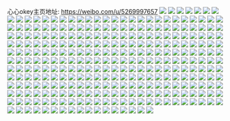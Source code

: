 心心okey主页地址: https://weibo.com/u/5269997657 
![](https://wx4.sinaimg.cn/mw2000/005KEn8dly1h9kstcu74xj314016itww.jpg) 
![](https://wx4.sinaimg.cn/mw2000/005KEn8dly1h9jvvyqigbj33402c0hdw.jpg) 
![](https://wx4.sinaimg.cn/mw2000/005KEn8dly1h9jvvx3st3j31s02dcqv5.jpg) 
![](https://wx4.sinaimg.cn/mw2000/005KEn8dly1h9jvvz9cuhj31kw16o1kx.jpg) 
![](https://wx4.sinaimg.cn/mw2000/005KEn8dly1h9jl9oxawqj30wi1ycaps.jpg) 
![](https://wx4.sinaimg.cn/mw2000/005KEn8dly1h9jla2cyifj30u01b7k19.jpg) 
![](https://wx4.sinaimg.cn/mw2000/005KEn8dly1h9jla84b2cj316o1kw7wh.jpg) 
![](https://wx4.sinaimg.cn/mw2000/005KEn8dly1h9agh1wem4j30qj0pftbf.jpg) 
![](https://wx4.sinaimg.cn/mw2000/005KEn8dly1h8v9qfn9yyj30zk1bfwig.jpg) 
![](https://wx4.sinaimg.cn/mw2000/005KEn8dly1h8v9qjecw5j30u01hcguu.jpg) 
![](https://wx4.sinaimg.cn/mw2000/005KEn8dly1h8v9qfalemj30u014ljvf.jpg) 
![](https://wx4.sinaimg.cn/mw2000/005KEn8dly1h8f3006ze4j31551jbqkd.jpg) 
![](https://wx4.sinaimg.cn/mw2000/005KEn8dly1h8f2zzu36tj31sc2cynpd.jpg) 
![](https://wx4.sinaimg.cn/mw2000/005KEn8dly1h8f300g1ysj313c1giaov.jpg) 
![](https://wx4.sinaimg.cn/mw2000/005KEn8dly1h87e6jr78aj30km08o0tw.jpg) 
![](https://wx4.sinaimg.cn/mw2000/005KEn8dly1h81n3swtxdj31be0zkn3a.jpg) 
![](https://wx4.sinaimg.cn/mw2000/005KEn8dly1h81n3wy31hj30wi1yce81.jpg) 
![](https://wx4.sinaimg.cn/mw2000/005KEn8dly1h80h3z7ipgj31ia1u0e81.jpg) 
![](https://wx4.sinaimg.cn/mw2000/005KEn8dly1h80h3zketgj31qa247qno.jpg) 
![](https://wx4.sinaimg.cn/mw2000/005KEn8dly1h7yprycduej30wi1yc4qp.jpg) 
![](https://wx4.sinaimg.cn/mw2000/005KEn8dly1h7yps0tc47j30wi1yc1kx.jpg) 
![](https://wx4.sinaimg.cn/mw2000/005KEn8dly1h7yjhszylej30zk1ben3c.jpg) 
![](https://wx4.sinaimg.cn/mw2000/005KEn8dly1h7yjhtw57kj31be0zk45d.jpg) 
![](https://wx4.sinaimg.cn/mw2000/005KEn8dly1h7unwvjew5j32z1295e85.jpg) 
![](https://wx4.sinaimg.cn/mw2000/005KEn8dly1h7unx78c7gj31ci1zwkjl.jpg) 
![](https://wx4.sinaimg.cn/mw2000/005KEn8dly1h7u4dzvz1tj30vx10waj4.jpg) 
![](https://wx4.sinaimg.cn/mw2000/005KEn8dly1h7mcy8u3zbj316o1kckcv.jpg) 
![](https://wx4.sinaimg.cn/mw2000/005KEn8dly1h7mcy9vu51j32dc35s4qq.jpg) 
![](https://wx4.sinaimg.cn/mw2000/005KEn8dly1h7mcy8hkkzj312x1fnk3j.jpg) 
![](https://wx4.sinaimg.cn/mw2000/005KEn8dly1h7mcybltl9j31zb2d5x6q.jpg) 
![](https://wx4.sinaimg.cn/mw2000/005KEn8dly1h7mcy82n5hj30wi1yc4qp.jpg) 
![](https://wx4.sinaimg.cn/mw2000/005KEn8dly1h7mcydpsazj32c02c04qs.jpg) 
![](https://wx4.sinaimg.cn/mw2000/005KEn8dly1h7ea0lb43dj30u011qjx7.jpg) 
![](https://wx4.sinaimg.cn/mw2000/005KEn8dly1h7ea0li5nej30pk0pkdg2.jpg) 
![](https://wx4.sinaimg.cn/mw2000/005KEn8dly1h7ea0nl0d1j30tr152woo.jpg) 
![](https://wx4.sinaimg.cn/mw2000/005KEn8dly1h7ea0pgo88j30u01hcq4u.jpg) 
![](https://wx4.sinaimg.cn/mw2000/005KEn8dly1h7ea0ppyhmj30ng0jzmxu.jpg) 
![](https://wx4.sinaimg.cn/mw2000/005KEn8dly1h7ea0tosn6j3300200qv8.jpg) 
![](https://wx4.sinaimg.cn/mw2000/005KEn8dly1h7e9s5qt8gj30zk1be0yq.jpg) 
![](https://wx4.sinaimg.cn/mw2000/005KEn8dly1h7e5oyp1z4j315i1jd769.jpg) 
![](https://wx4.sinaimg.cn/mw2000/005KEn8dly1h7e5oz0a7tj316o1kw45f.jpg) 
![](https://wx4.sinaimg.cn/mw2000/005KEn8dly1h7e5oze1taj316o1kwk90.jpg) 
![](https://wx4.sinaimg.cn/mw2000/005KEn8dly1h7e5p0w5vqj32d635knpe.jpg) 
![](https://wx4.sinaimg.cn/mw2000/005KEn8dly1h7e5p36ei8j325a3401ky.jpg) 
![](https://wx4.sinaimg.cn/mw2000/005KEn8dly1h7cmmdnf9ij32c0340qls.jpg) 
![](https://wx4.sinaimg.cn/mw2000/005KEn8dly1h7cmmgh8x9j32c03404gy.jpg) 
![](https://wx4.sinaimg.cn/mw2000/005KEn8dly1h79oxnm0skj30dw0dwgme.jpg) 
![](https://wx4.sinaimg.cn/mw2000/005KEn8dly1h74v5kndcfj30zk1be427.jpg) 
![](https://wx4.sinaimg.cn/mw2000/005KEn8dly1h74v5kgo03j31400u0gno.jpg) 
![](https://wx4.sinaimg.cn/mw2000/005KEn8dly1h74v5kwl8gj30zk1bewhn.jpg) 
![](https://wx4.sinaimg.cn/mw2000/005KEn8dly1h73n2vdv9hj30f00hlmxg.jpg) 
![](https://wx4.sinaimg.cn/mw2000/005KEn8dly1h7181fab0lj316n1heaxh.jpg) 
![](https://wx4.sinaimg.cn/mw2000/005KEn8dly1h7181gpzmgj30r81cedhv.jpg) 
![](https://wx4.sinaimg.cn/mw2000/005KEn8dly1h7181ghyiaj316o1jtter.jpg) 
![](https://wx4.sinaimg.cn/mw2000/005KEn8dly1h6ydcx280pj316o1kw1kx.jpg) 
![](https://wx4.sinaimg.cn/mw2000/005KEn8dly1h6tcupft56j31lw1y2te7.jpg) 
![](https://wx4.sinaimg.cn/mw2000/005KEn8dly1h6tcur7t6hj31pn264gra.jpg) 
![](https://wx4.sinaimg.cn/mw2000/005KEn8dly1h6t6lzh7kwj32k62c0qpo.jpg) 
![](https://wx4.sinaimg.cn/mw2000/005KEn8dly1h6t6m1zwuuj33402644qr.jpg) 
![](https://wx4.sinaimg.cn/mw2000/005KEn8dly1h6t6m4pif9j33102c0kax.jpg) 
![](https://wx4.sinaimg.cn/mw2000/005KEn8dly1h6t6m6vrywj334021mqv6.jpg) 
![](https://wx4.sinaimg.cn/mw2000/005KEn8dly1h6qnek0ejwj32dc35s1kx.jpg) 
![](https://wx4.sinaimg.cn/mw2000/005KEn8dly1h6qneljiv5j327x2zmqv6.jpg) 
![](https://wx4.sinaimg.cn/mw2000/005KEn8dly1h6qnen7mhjj32dc35skjn.jpg) 
![](https://wx4.sinaimg.cn/mw2000/005KEn8dly1h6qneost9vj32c03404qp.jpg) 
![](https://wx4.sinaimg.cn/mw2000/005KEn8dly1h6qneq5yqnj32c03021kz.jpg) 
![](https://wx4.sinaimg.cn/mw2000/005KEn8dly1h6qnerpuvhj32c03407wj.jpg) 
![](https://wx4.sinaimg.cn/mw2000/005KEn8dly1h6ocild04fj32bz2n17wi.jpg) 
![](https://wx4.sinaimg.cn/mw2000/005KEn8dly1h6ocimm4owj32ba2t8npe.jpg) 
![](https://wx4.sinaimg.cn/mw2000/005KEn8dly1h6ociq0hi9j32bz2bz16h.jpg) 
![](https://wx4.sinaimg.cn/mw2000/005KEn8dly1h6ociib72bj31x41x4hdu.jpg) 
![](https://wx4.sinaimg.cn/mw2000/005KEn8dly1h6mks4z9iaj30u01sx0uv.jpg) 
![](https://wx4.sinaimg.cn/mw2000/005KEn8dly1h6mks9fwm9j30u01sx12r.jpg) 
![](https://wx4.sinaimg.cn/mw2000/005KEn8dly1h6kwiskonzj31sc2ds7wh.jpg) 
![](https://wx4.sinaimg.cn/mw2000/005KEn8dly1h6kwit5fa4j31s922c7wh.jpg) 
![](https://wx4.sinaimg.cn/mw2000/005KEn8dly1h6kwitnnn7j31o5277dkk.jpg) 
![](https://wx4.sinaimg.cn/mw2000/005KEn8dly1h6j4ntqla1j30wi1yc4ew.jpg) 
![](https://wx4.sinaimg.cn/mw2000/005KEn8dly1h6j4nvvb2qj30wi1yc4en.jpg) 
![](https://wx4.sinaimg.cn/mw2000/005KEn8dly1h6j4nwo53aj30wi1ycndf.jpg) 
![](https://wx4.sinaimg.cn/mw2000/005KEn8dly1h6j4nsar5gj30wi1ycnde.jpg) 
![](https://wx4.sinaimg.cn/mw2000/005KEn8dly1h6j4nxizdmj30wi1ycdw3.jpg) 
![](https://wx4.sinaimg.cn/mw2000/005KEn8dly1h6j4nyx8omj30wi1yc18z.jpg) 
![](https://wx4.sinaimg.cn/mw2000/005KEn8dly1h6ht27vml8j315s1jpx4a.jpg) 
![](https://wx4.sinaimg.cn/mw2000/005KEn8dly1h6ht1rk65gj31641k57wh.jpg) 
![](https://wx4.sinaimg.cn/mw2000/005KEn8dly1h6ht28lbn1j316n1ktno2.jpg) 
![](https://wx4.sinaimg.cn/mw2000/005KEn8dly1h6ht2a9mquj31461cyaqq.jpg) 
![](https://wx4.sinaimg.cn/mw2000/005KEn8dly1h6ht239i4nj30uv1gwwf9.jpg) 
![](https://wx4.sinaimg.cn/mw2000/005KEn8dly1h6ht29cyfxj31mr21pgqv.jpg) 
![](https://wx4.sinaimg.cn/mw2000/005KEn8dly1h6ht1w8wmzj30wi1ychdt.jpg) 
![](https://wx4.sinaimg.cn/mw2000/005KEn8dly1h6ht1y1k07j30wi1ychdt.jpg) 
![](https://wx4.sinaimg.cn/mw2000/005KEn8dly1h6ht1z7atmj30wi1ycnnj.jpg) 
![](https://wx4.sinaimg.cn/mw2000/005KEn8dly1h6bl5y9q9aj31s824taqp.jpg) 
![](https://wx4.sinaimg.cn/mw2000/005KEn8dly1h6bl5xwgyij31s7256wvd.jpg) 
![](https://wx4.sinaimg.cn/mw2000/005KEn8dly1h687hi37lhj30k00ng41o.jpg) 
![](https://wx4.sinaimg.cn/mw2000/005KEn8dly1h687hhwy7oj30u0107n75.jpg) 
![](https://wx4.sinaimg.cn/mw2000/005KEn8dly1h62ikz4jvuj30we1y4n4n.jpg) 
![](https://wx4.sinaimg.cn/mw2000/005KEn8dly1h61btv5wqmj313b1bq4jc.jpg) 
![](https://wx4.sinaimg.cn/mw2000/005KEn8dly1h60eotns0hj30wi1yc4qq.jpg) 
![](https://wx4.sinaimg.cn/mw2000/005KEn8dly1h60eoqi2t8j30wi1yc7wi.jpg) 
![](https://wx4.sinaimg.cn/mw2000/005KEn8dly1h60eox3547j30wi1yc7wi.jpg) 
![](https://wx4.sinaimg.cn/mw2000/005KEn8dly1h60ep0hchzj31ei1eih0k.jpg) 
![](https://wx4.sinaimg.cn/mw2000/005KEn8dly1h60ep0sg79j31ei1eiqi0.jpg) 
![](https://wx4.sinaimg.cn/mw2000/005KEn8dly1h5za3a8u7nj31sc1scnda.jpg) 
![](https://wx4.sinaimg.cn/mw2000/005KEn8dly1h3ql9hhqs5j30wi1ycnpd.jpg) 
![](https://wx4.sinaimg.cn/mw2000/005KEn8dly1h3nvk00onkj32472tknpf.jpg) 
![](https://wx4.sinaimg.cn/mw2000/005KEn8dly1h3nvjz16vfj316o1kwb29.jpg) 
![](https://wx4.sinaimg.cn/mw2000/005KEn8dly1h3n5ux5a84j31oa28lu0x.jpg) 
![](https://wx4.sinaimg.cn/mw2000/005KEn8dly1h3n5uxly24j30u00u042i.jpg) 
![](https://wx4.sinaimg.cn/mw2000/005KEn8dly1h3lhacp533j30wi1ycx6p.jpg) 
![](https://wx4.sinaimg.cn/mw2000/005KEn8dly1h3lhafuvyij30wi1yc7t5.jpg) 
![](https://wx4.sinaimg.cn/mw2000/005KEn8dly1h3lha8k8npj30wi1yckjl.jpg) 
![](https://wx4.sinaimg.cn/mw2000/005KEn8dly1h3ilgwmd6cj30js0jsq6i.jpg) 
![](https://wx4.sinaimg.cn/mw2000/005KEn8dly1h3gw3tv3vbj30tt0ghmze.jpg) 
![](https://wx4.sinaimg.cn/mw2000/005KEn8dly1h3gw3uc1ecj30oz0h9wkl.jpg) 
![](https://wx4.sinaimg.cn/mw2000/005KEn8dly1h3def6vpibj30dw0dwwf6.jpg) 
![](https://wx4.sinaimg.cn/mw2000/005KEn8dly1h38dewflcmj32c03407wk.jpg) 
![](https://wx4.sinaimg.cn/mw2000/005KEn8dly1h380zsitedj30u00u0799.jpg) 
![](https://wx4.sinaimg.cn/mw2000/005KEn8dly1h380zsqldoj30u00xzdjg.jpg) 
![](https://wx4.sinaimg.cn/mw2000/005KEn8dly1h380zt68ftj30u0140dn8.jpg) 
![](https://wx4.sinaimg.cn/mw2000/005KEn8dly1h36vu6n4nfj30dw0dwjs1.jpg) 
![](https://wx4.sinaimg.cn/mw2000/005KEn8dly1h36t21562aj30pf0lwwkr.jpg) 
![](https://wx4.sinaimg.cn/mw2000/005KEn8dly1h35o98tyufj30u01bjqe6.jpg) 
![](https://wx4.sinaimg.cn/mw2000/005KEn8dly1h35o982740j32c02c0b2b.jpg) 
![](https://wx4.sinaimg.cn/mw2000/005KEn8dly1h35o99s00mj32c02c0hdt.jpg) 
![](https://wx4.sinaimg.cn/mw2000/005KEn8dly1h35o9z6mbnj3340340kjn.jpg) 
![](https://wx4.sinaimg.cn/mw2000/005KEn8dly1h35oa76smkj334022ohdv.jpg) 
![](https://wx4.sinaimg.cn/mw2000/005KEn8dly1h34q9y1qhwj316o1dln7i.jpg) 
![](https://wx4.sinaimg.cn/mw2000/005KEn8dly1h34q9yeji0j31571dutnk.jpg) 
![](https://wx4.sinaimg.cn/mw2000/005KEn8dly1h32vtuuk9rj30u01sxdis.jpg) 
![](https://wx4.sinaimg.cn/mw2000/005KEn8dly1h3191jgin9j30u01syqeu.jpg) 
![](https://wx4.sinaimg.cn/mw2000/005KEn8dly1h2zsa92g0mj30zk0hgjul.jpg) 
![](https://wx4.sinaimg.cn/mw2000/005KEn8dly1h2zge5moy7j30u01sy4ac.jpg) 
![](https://wx4.sinaimg.cn/mw2000/005KEn8dly1h2ytq7u06mj30pq1coh0t.jpg) 
![](https://wx4.sinaimg.cn/mw2000/005KEn8dly1h2x8b8vfxij30u01sywlr.jpg) 
![](https://wx4.sinaimg.cn/mw2000/005KEn8dly1h2va5aed6sj30u01hcwp3.jpg) 
![](https://wx4.sinaimg.cn/mw2000/005KEn8dly1h2va5bryjij30u00u0tdo.jpg) 
![](https://wx4.sinaimg.cn/mw2000/005KEn8dly1h2kzrwqpf6j32lo2lo4qp.jpg) 
![](https://wx4.sinaimg.cn/mw2000/005KEn8dly1h2gf8bi9epj30pv1kzk8i.jpg) 
![](https://wx4.sinaimg.cn/mw2000/005KEn8dly1h2gf8len0dj30u01gctsh.jpg) 
![](https://wx4.sinaimg.cn/mw2000/005KEn8dly1h2gf8wh0pyj30pj1lk4en.jpg) 
![](https://wx4.sinaimg.cn/mw2000/005KEn8dly1h2gf97kkkmj30qk1m4tqy.jpg) 
![](https://wx4.sinaimg.cn/mw2000/005KEn8dly1h2f0seo193j30wi1yc4qq.jpg) 
![](https://wx4.sinaimg.cn/mw2000/005KEn8dly1h2f0su7l7tj30wi1yc1ky.jpg) 
![](https://wx4.sinaimg.cn/mw2000/005KEn8dly1h2f0so95hoj30wi1ycb2a.jpg) 
![](https://wx4.sinaimg.cn/mw2000/005KEn8dly1h2akikdx8gj30lm0hitd7.jpg) 
![](https://wx4.sinaimg.cn/mw2000/005KEn8dly1h298ice4iwj30u01hcjzb.jpg) 
![](https://wx4.sinaimg.cn/mw2000/005KEn8dly1h26migs514j30zk0k0jv6.jpg) 
![](https://wx4.sinaimg.cn/mw2000/005KEn8dly1h26mig7tbhj30u01sygx2.jpg) 
![](https://wx4.sinaimg.cn/mw2000/005KEn8dly1h22a86jf51j30u00u0jsk.jpg) 
![](https://wx4.sinaimg.cn/mw2000/005KEn8dly1h22a88rs65j32jb1wmx6p.jpg) 
![](https://wx4.sinaimg.cn/mw2000/005KEn8dly1h22a86vn5vj30u00u0wge.jpg) 
![](https://wx4.sinaimg.cn/mw2000/005KEn8dly1h21tnrllf0j30u00xa0zk.jpg) 
![](https://wx4.sinaimg.cn/mw2000/005KEn8dly1h21tnrylhzj30u00vw7ag.jpg) 
![](https://wx4.sinaimg.cn/mw2000/005KEn8dly1h21tns8ku1j30u010wjw3.jpg) 
![](https://wx4.sinaimg.cn/mw2000/005KEn8dly1h21txmfbcfj30u013dah4.jpg) 
![](https://wx4.sinaimg.cn/mw2000/005KEn8dly1h21tnsl5cbj30u00ywwmn.jpg) 
![](https://wx4.sinaimg.cn/mw2000/005KEn8dly1h21txmql6fj30u0140q85.jpg) 
![](https://wx4.sinaimg.cn/mw2000/005KEn8dly1h1wmms3mmwj31kw2dc1kx.jpg) 
![](https://wx4.sinaimg.cn/mw2000/005KEn8dly1h1wmmrgcifj31kw2dc1kx.jpg) 
![](https://wx4.sinaimg.cn/mw2000/005KEn8dly1h1v02sdcofj30u00mj77i.jpg) 
![](https://wx4.sinaimg.cn/mw2000/005KEn8dly1h1ux0i60knj31271cd7kg.jpg) 
![](https://wx4.sinaimg.cn/mw2000/005KEn8dly1h1ux0iscgcj31kf1ss7wh.jpg) 
![](https://wx4.sinaimg.cn/mw2000/005KEn8dly1h1udczrmg2j30u01hcn6v.jpg) 
![](https://wx4.sinaimg.cn/mw2000/005KEn8dly1h1s3tyuoy8j31hc0u0k7j.jpg) 
![](https://wx4.sinaimg.cn/mw2000/005KEn8dly1h1r12ivdc7j30u00u0768.jpg) 
![](https://wx4.sinaimg.cn/mw2000/005KEn8dly1h1r12ip49qj30k00zkwj2.jpg) 
![](https://wx4.sinaimg.cn/mw2000/005KEn8dly1h1ppjsw1pzj316n1i3k28.jpg) 
![](https://wx4.sinaimg.cn/mw2000/005KEn8dly1h1ppjt65xaj31qn2bs1ee.jpg) 
![](https://wx4.sinaimg.cn/mw2000/005KEn8dly1h1ppjuc132j31q92d74qp.jpg) 
![](https://wx4.sinaimg.cn/mw2000/005KEn8dly1h1kr8wvzfgj30u00pq43f.jpg) 
![](https://wx4.sinaimg.cn/mw2000/005KEn8dly1h1k2cunc27j30u01sy79k.jpg) 
![](https://wx4.sinaimg.cn/mw2000/005KEn8dly1h1jyxv3vwkj30u01pan7e.jpg) 
![](https://wx4.sinaimg.cn/mw2000/005KEn8dly1h1jtphrmpyj316y0u041n.jpg) 
![](https://wx4.sinaimg.cn/mw2000/005KEn8dly1h1jtpldxboj316y0u0409.jpg) 
![](https://wx4.sinaimg.cn/mw2000/005KEn8dly1h1jtpso0uoj316y0u077q.jpg) 
![](https://wx4.sinaimg.cn/mw2000/005KEn8dly1h1jtq14s5zj316y0u076d.jpg) 
![](https://wx4.sinaimg.cn/mw2000/005KEn8dly1h1jtqg6b9xj316y0u0jvk.jpg) 
![](https://wx4.sinaimg.cn/mw2000/005KEn8dly1h1jtqvjvr6j316y0u0jzn.jpg) 
![](https://wx4.sinaimg.cn/mw2000/005KEn8dly1h1hnpqgftoj30p21moqk3.jpg) 
![](https://wx4.sinaimg.cn/mw2000/005KEn8dly1h1gdu62pn2j30u014046u.jpg) 
![](https://wx4.sinaimg.cn/mw2000/005KEn8dly1h1ezda3y9wj30u01sytkj.jpg) 
![](https://wx4.sinaimg.cn/mw2000/005KEn8dly1h1bqbra3z3j30u00u0759.jpg) 
![](https://wx4.sinaimg.cn/mw2000/005KEn8dly1h1aqvnfzj7j31s8252x6p.jpg) 
![](https://wx4.sinaimg.cn/mw2000/005KEn8dly1h1aqvnrrfmj30ja0pqgpy.jpg) 
![](https://wx4.sinaimg.cn/mw2000/005KEn8dly1h1aqvp8vy9j31sc2597wi.jpg) 
![](https://wx4.sinaimg.cn/mw2000/005KEn8dly1h1aqvsgx57j30u01sx7pd.jpg) 
![](https://wx4.sinaimg.cn/mw2000/005KEn8dly1h19i67dir3j30u00xnadt.jpg) 
![](https://wx4.sinaimg.cn/mw2000/005KEn8dly1h17ai15qiij30rs0kwt9r.jpg) 
![](https://wx4.sinaimg.cn/mw2000/005KEn8dly1h1663xbw58j30rg170wk5.jpg) 
![](https://wx4.sinaimg.cn/mw2000/005KEn8dly1h150nav0vrj30u0140gt9.jpg) 
![](https://wx4.sinaimg.cn/mw2000/005KEn8dly1h150n9qav2j30u0140wl1.jpg) 
![](https://wx4.sinaimg.cn/mw2000/005KEn8dly1h150nbd1vpj30u013z448.jpg) 
![](https://wx4.sinaimg.cn/mw2000/005KEn8dly1h150nbl1u4j30u013ztiq.jpg) 
![](https://wx4.sinaimg.cn/mw2000/005KEn8dly1h13y2zbvdyj316y0u0qby.jpg) 
![](https://wx4.sinaimg.cn/mw2000/005KEn8dly1h13lu7fxzuj30wi1ycqpb.jpg) 
![](https://wx4.sinaimg.cn/mw2000/005KEn8dly1h12rc2p5i9j30wi1ycnl2.jpg) 
![](https://wx4.sinaimg.cn/mw2000/005KEn8dly1h0zakh5p3zj30u01sydl4.jpg) 
![](https://wx4.sinaimg.cn/mw2000/005KEn8dly1h0za62h7zaj31pv2cnqv5.jpg) 
![](https://wx4.sinaimg.cn/mw2000/005KEn8dly1h0z4h4uhvlj30u0140n9n.jpg) 
![](https://wx4.sinaimg.cn/mw2000/005KEn8dly1h0z4h5bovyj30u00wvdpw.jpg) 
![](https://wx4.sinaimg.cn/mw2000/005KEn8dly1h0z4h5jvkej31400u0dq3.jpg) 
![](https://wx4.sinaimg.cn/mw2000/005KEn8dly1h0vog4wa4yj30wb0u0gon.jpg) 
![](https://wx4.sinaimg.cn/mw2000/005KEn8dly1h0rqbimtplj30u01syq84.jpg) 
![](https://wx4.sinaimg.cn/mw2000/005KEn8dly1h0puhqyki5j313n1eqapl.jpg) 
![](https://wx4.sinaimg.cn/mw2000/005KEn8dly1h0puhsbl52j312e1hl4er.jpg) 
![](https://wx4.sinaimg.cn/mw2000/005KEn8dly1h0puhqb435j312y1fjnde.jpg) 
![](https://wx4.sinaimg.cn/mw2000/005KEn8dly1h0puhu7oksj31sa2a7e81.jpg) 
![](https://wx4.sinaimg.cn/mw2000/005KEn8dly1h0lgy5kb2zj30wi1ycnk6.jpg) 
![](https://wx4.sinaimg.cn/mw2000/005KEn8dly1h0kzddilnvj30u016ydid.jpg) 
![](https://wx4.sinaimg.cn/mw2000/005KEn8dly1h0kzdhw5kij30u016y0v5.jpg) 
![](https://wx4.sinaimg.cn/mw2000/005KEn8dly1h0kzdjdpymj30u016yacf.jpg) 
![](https://wx4.sinaimg.cn/mw2000/005KEn8dly1h0ks60k1aoj32ds2dsx6p.jpg) 
![](https://wx4.sinaimg.cn/mw2000/005KEn8dly1h0ks60xkfwj30qo0ezabu.jpg) 
![](https://wx4.sinaimg.cn/mw2000/005KEn8dly1h0ks5yjyiej327j27jqv5.jpg) 
![](https://wx4.sinaimg.cn/mw2000/005KEn8dly1h0ihd39u3cj31hc0sv7au.jpg) 
![](https://wx4.sinaimg.cn/mw2000/005KEn8dly1h0ihd2ovcbj31hc0svjy7.jpg) 
![](https://wx4.sinaimg.cn/mw2000/005KEn8dly1h0g8r2gp8wj30u018wgqj.jpg) 
![](https://wx4.sinaimg.cn/mw2000/005KEn8dly1h0bvw5gwdyj30u0156wmk.jpg) 
![](https://wx4.sinaimg.cn/mw2000/005KEn8dly1h0bvw5xpttj30u014pdlm.jpg) 
![](https://wx4.sinaimg.cn/mw2000/005KEn8dly1h0bvw680ahj30u011wqa4.jpg) 
![](https://wx4.sinaimg.cn/mw2000/005KEn8dly1h09q3e5zt9j30wi1yc7wh.jpg) 
![](https://wx4.sinaimg.cn/mw2000/005KEn8dly1h09q3bnwcaj33402c0x6q.jpg) 
![](https://wx4.sinaimg.cn/mw2000/005KEn8dly1h08fbukzuej311p18a15q.jpg) 
![](https://wx4.sinaimg.cn/mw2000/005KEn8dly1h08fbwf2vvj31541j8tpa.jpg) 
![](https://wx4.sinaimg.cn/mw2000/005KEn8dly1h07h8jvbscj30tp16vgyr.jpg) 
![](https://wx4.sinaimg.cn/mw2000/005KEn8dly1h07h8oy70zj30n3151gst.jpg) 
![](https://wx4.sinaimg.cn/mw2000/005KEn8dly1h07h8iux2dj31yc0wihdt.jpg) 
![](https://wx4.sinaimg.cn/mw2000/005KEn8dly1h00krnvv4fj31f01vy1kx.jpg) 
![](https://wx4.sinaimg.cn/mw2000/005KEn8dly1gzzi1t7v7zj30u00y30ue.jpg) 
![](https://wx4.sinaimg.cn/mw2000/005KEn8dly1gzzi2b9854j30u00yiae0.jpg) 
![](https://wx4.sinaimg.cn/mw2000/005KEn8dly1gzwv0xbu29j30u012ydq5.jpg) 
![](https://wx4.sinaimg.cn/mw2000/005KEn8dly1gzwv0xodjfj30u012j7dg.jpg) 
![](https://wx4.sinaimg.cn/mw2000/005KEn8dly1gzsjvfegx0j30u00u00vf.jpg) 
![](https://wx4.sinaimg.cn/mw2000/005KEn8dly1gzpxbd2bwnj30u012n449.jpg) 
![](https://wx4.sinaimg.cn/mw2000/005KEn8dly1gzpxbduxlrj30u012mte2.jpg) 
![](https://wx4.sinaimg.cn/mw2000/005KEn8dly1gzpxbea8n1j30u014ftfl.jpg) 
![](https://wx4.sinaimg.cn/mw2000/005KEn8dly1gzi395b9l3j30u00z4gu4.jpg) 
![](https://wx4.sinaimg.cn/mw2000/005KEn8dly1gzi395nsdwj30u01hctn4.jpg) 
![](https://wx4.sinaimg.cn/mw2000/005KEn8dly1gzi395ww1gj31900u0k1c.jpg) 
![](https://wx4.sinaimg.cn/mw2000/005KEn8dly1gzi39630dxj30u0140wkc.jpg) 
![](https://wx4.sinaimg.cn/mw2000/005KEn8dly1gzgrljddo2j3300200npf.jpg) 
![](https://wx4.sinaimg.cn/mw2000/005KEn8dly1gzgrll4ifrj32d11tgb2a.jpg) 
![](https://wx4.sinaimg.cn/mw2000/005KEn8dly1gzgrln1mbvj3300200e83.jpg) 
![](https://wx4.sinaimg.cn/mw2000/005KEn8dly1gzgrloxu5qj33001v3npe.jpg) 
![](https://wx4.sinaimg.cn/mw2000/005KEn8dly1gzgrlhdxbrj31qd1zzax3.jpg) 
![](https://wx4.sinaimg.cn/mw2000/005KEn8dly1gzgrlq3fpuj32ty1vm7wi.jpg) 
![](https://wx4.sinaimg.cn/mw2000/005KEn8dly1gzebptvbqej30p30engmm.jpg) 
![](https://wx4.sinaimg.cn/mw2000/005KEn8dly1gzebsucynaj30oj0t6tci.jpg) 
![](https://wx4.sinaimg.cn/mw2000/005KEn8dly1gzebtamcn2j30pn0orn0a.jpg) 
![](https://wx4.sinaimg.cn/mw2000/005KEn8dly1gzdiqs5av0j32c0340qv6.jpg) 
![](https://wx4.sinaimg.cn/mw2000/005KEn8dly1gzc33jpp80j32ds2dsx6q.jpg) 
![](https://wx4.sinaimg.cn/mw2000/005KEn8dly1gz9xnoodw7j30wi1ycb29.jpg) 
![](https://wx4.sinaimg.cn/mw2000/005KEn8dly1gz7j1qgpoij3300200qv8.jpg) 
![](https://wx4.sinaimg.cn/mw2000/005KEn8dly1gz6bs4vjqfj31hy1hyu0o.jpg) 
![](https://wx4.sinaimg.cn/mw2000/005KEn8dly1gz6bsjqf02j31iz1iz4qp.jpg) 
![](https://wx4.sinaimg.cn/mw2000/005KEn8dly1gz6brw3p71j31cs1csh8q.jpg) 
![](https://wx4.sinaimg.cn/mw2000/005KEn8dly1gz67eiojlnj3300200b2c.jpg) 
![](https://wx4.sinaimg.cn/mw2000/005KEn8dly1gz67elxldej32sf200e84.jpg) 
![](https://wx4.sinaimg.cn/mw2000/005KEn8dly1gz67ep3t93j32n41zx1l0.jpg) 
![](https://wx4.sinaimg.cn/mw2000/005KEn8dly1gz2pi85inlj31ey24f7wh.jpg) 
![](https://wx4.sinaimg.cn/mw2000/005KEn8dly1gz1blivsiyj30u00u0n29.jpg) 
![](https://wx4.sinaimg.cn/mw2000/005KEn8dly1gz1bljdvfsj30u0140n08.jpg) 
![](https://wx4.sinaimg.cn/mw2000/005KEn8dly1gz1bljkfxdj30u00u0wkc.jpg) 
![](https://wx4.sinaimg.cn/mw2000/005KEn8dly1gz1bljqacdj30u20u2dkn.jpg) 
![](https://wx4.sinaimg.cn/mw2000/005KEn8dly1gz1bljx10hj30u018b0yp.jpg) 
![](https://wx4.sinaimg.cn/mw2000/005KEn8dly1gz1blk9ko1j30u0132k0c.jpg) 
![](https://wx4.sinaimg.cn/mw2000/005KEn8dly1gz1blkijarj30u018z0x2.jpg) 
![](https://wx4.sinaimg.cn/mw2000/005KEn8dly1gz1bli7udsj315u0u0adg.jpg) 
![](https://wx4.sinaimg.cn/mw2000/005KEn8dly1gz1blkqpj7j318e1n8tj7.jpg) 
![](https://wx4.sinaimg.cn/mw2000/005KEn8dly1gz0of6z5r8j30wi0hogpc.jpg) 
![](https://wx4.sinaimg.cn/mw2000/005KEn8dly1gz0bya8084j32c0340qv8.jpg) 
![](https://wx4.sinaimg.cn/mw2000/005KEn8dly1gz0byjokzkj30wi19c1at.jpg) 
![](https://wx4.sinaimg.cn/mw2000/005KEn8dly1gyxaxlw9msj30u016yjtu.jpg) 
![](https://wx4.sinaimg.cn/mw2000/005KEn8dly1gyx8c4oyxgj30w01bagyt.jpg) 
![](https://wx4.sinaimg.cn/mw2000/005KEn8dly1gyx8c3z4jgj31g51w01kx.jpg) 
![](https://wx4.sinaimg.cn/mw2000/005KEn8dly1gyx8c6kffxj31iy2bkb29.jpg) 
![](https://wx4.sinaimg.cn/mw2000/005KEn8dly1gyx8c56meej30v015r7b7.jpg) 
![](https://wx4.sinaimg.cn/mw2000/005KEn8dly1gyx8c5lobej31fu0vzanj.jpg) 
![](https://wx4.sinaimg.cn/mw2000/005KEn8dly1gywlsi9ajbj30u00am412.jpg) 
![](https://wx4.sinaimg.cn/mw2000/005KEn8dly1gywlutuv1yj30u008hdin.jpg) 
![](https://wx4.sinaimg.cn/mw2000/005KEn8dly1gyvszkdvewj31k028qkiy.jpg) 
![](https://wx4.sinaimg.cn/mw2000/005KEn8dly1gyvszl1ayjj31541fodvl.jpg) 
![](https://wx4.sinaimg.cn/mw2000/005KEn8dly1gyuu5z6r6ij31sc23au0y.jpg) 
![](https://wx4.sinaimg.cn/mw2000/005KEn8dly1gytapf5t5aj30wi1yc4ot.jpg) 
![](https://wx4.sinaimg.cn/mw2000/005KEn8dly1gytapnbet7j32c0340hdu.jpg) 
![](https://wx4.sinaimg.cn/mw2000/005KEn8dly1gytapoex0ij30wi1ycx4o.jpg) 
![](https://wx4.sinaimg.cn/mw2000/005KEn8dly1gyslew6a2sj32c0340u0z.jpg) 
![](https://wx4.sinaimg.cn/mw2000/005KEn8dly1gysew2okw9j32xy26tqv6.jpg) 
![](https://wx4.sinaimg.cn/mw2000/005KEn8dly1gysevwxnqqj32c0340hdw.jpg) 
![](https://wx4.sinaimg.cn/mw2000/005KEn8dly1gyr87247kfj31m828i1kx.jpg) 
![](https://wx4.sinaimg.cn/mw2000/005KEn8dly1gyr872xhz5j31h122qh8u.jpg) 
![](https://wx4.sinaimg.cn/mw2000/005KEn8dly1gyr86zw087j31s826jhaf.jpg) 
![](https://wx4.sinaimg.cn/mw2000/005KEn8dly1gyqb2w0dnij332p2c07wj.jpg) 
![](https://wx4.sinaimg.cn/mw2000/005KEn8dly1gympn55kmhj316o1kw4qp.jpg) 
![](https://wx4.sinaimg.cn/mw2000/005KEn8dly1gympn5mmd7j316o1kwqo7.jpg) 
![](https://wx4.sinaimg.cn/mw2000/005KEn8dly1gympn6whfaj313m1dj7t8.jpg) 
![](https://wx4.sinaimg.cn/mw2000/005KEn8dly1gympn8bznuj32c03404qr.jpg) 
![](https://wx4.sinaimg.cn/mw2000/005KEn8dly1gympn9q42kj31uf2qg7wi.jpg) 
![](https://wx4.sinaimg.cn/mw2000/005KEn8dly1gympnakzphj323l2fex6p.jpg) 
